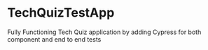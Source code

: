 # TechQuizTestApp
Fully Functioning Tech Quiz application by adding Cypress for both component and end to end tests

